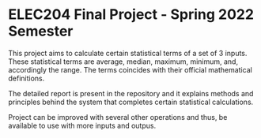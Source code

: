 # ELEC204 Final Project - Spring 2022 Semester

This project aims to calculate certain statistical terms of a set of 3 inputs. These
statistical terms are average, median, maximum, minimum, and, accordingly the range. 
The terms coincides with their official mathematical definitions.

The detailed report is present in the repository and it explains methods and principles
behind the system that completes certain statistical calculations.

Project can be improved with several other operations and thus, be available to 
use with more inputs and outpus.
